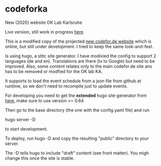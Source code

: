 # codeforka
New (2020) website OK Lab Karlsruhe

Live version, still work in progress [here](https://ok-lab-karlsruhe.de)


This is a modified copy of the projected [new codefor.de website](https://dev.codefor.de) which is online, but still under development. I tried to keep the same look-and-feel.

Is using hugo, a stitc site generator. I have modivied the config to support 2 languages (de and en). Translations are there (tx to Google) but need to be improved. Also, some content relates only to the main codefor.de site ans has to be removed or modfied for the OK lab KA.

It supports to load the event schedule from a json file from github at runtime, so we don't need to recompile just to update events.

For developing you need to get the **extended** hugo site generator from [here](https://github.com/gohugoio/hugo/releases/), make sure to use version >= 0.64

Then go to the base directory (the one with the config.yaml file) and run

hugo server -D

to start development.

To deploy, run hugo -D and copy the resulting "public" directory to your server.

The -D tells hugo to include "draft" content (see front matter). You migh change this once the site is stable.


